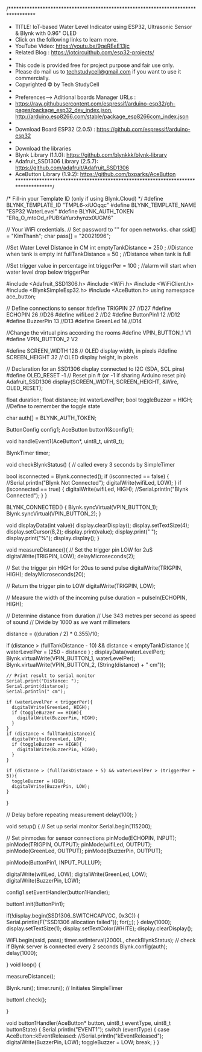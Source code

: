 /**********************************************************************************
 *  TITLE: IoT-based Water Level Indicator using ESP32, Ultrasonic Sensor & Blynk with 0.96" OLED
 *  Click on the following links to learn more. 
 *  YouTube Video: https://youtu.be/9geREeE13jc
 *  Related Blog : https://iotcircuithub.com/esp32-projects/
 *  
 *  This code is provided free for project purpose and fair use only.
 *  Please do mail us to techstudycell@gmail.com if you want to use it commercially.
 *  Copyrighted © by Tech StudyCell
 *  
 *  Preferences--> Aditional boards Manager URLs : 
 *  https://raw.githubusercontent.com/espressif/arduino-esp32/gh-pages/package_esp32_dev_index.json, http://arduino.esp8266.com/stable/package_esp8266com_index.json
 *  
 *  Download Board ESP32 (2.0.5) : https://github.com/espressif/arduino-esp32
 *
 *  Download the libraries 
 *  Blynk Library (1.1.0):  https://github.com/blynkkk/blynk-library
 *  Adafruit_SSD1306 Library (2.5.7): https://github.com/adafruit/Adafruit_SSD1306
 *  AceButton Library (1.9.2): https://github.com/bxparks/AceButton
 **********************************************************************************/
 
/* Fill-in your Template ID (only if using Blynk.Cloud) */
#define BLYNK_TEMPLATE_ID "TMPL6-xiUOqqc"
#define BLYNK_TEMPLATE_NAME "ESP32 WaterLevel"
#define BLYNK_AUTH_TOKEN "ERq_O_mtoOd_rPUBKaYurxhynzx0UGM6"

// Your WiFi credentials.
// Set password to "" for open networks.
char ssid[] = "KimThanh";
char pass[] = "20021996";

//Set Water Level Distance in CM
int emptyTankDistance = 250 ;  //Distance when tank is empty
int fullTankDistance =  50 ;  //Distance when tank is full

//Set trigger value in percentage
int triggerPer =   100 ;  //alarm will start when water level drop below triggerPer

#include <Adafruit_SSD1306.h>
#include <WiFi.h>
#include <WiFiClient.h>
#include <BlynkSimpleEsp32.h>
#include <AceButton.h>
using namespace ace_button; 

// Define connections to sensor
#define TRIGPIN    27  //D27
#define ECHOPIN    26  //D26
#define wifiLed    2   //D2
#define ButtonPin1 12  //D12
#define BuzzerPin  13  //D13
#define GreenLed   14  //D14

//Change the virtual pins according the rooms
#define VPIN_BUTTON_1    V1 
#define VPIN_BUTTON_2    V2

#define SCREEN_WIDTH 128 // OLED display width, in pixels
#define SCREEN_HEIGHT 32 // OLED display height, in pixels

// Declaration for an SSD1306 display connected to I2C (SDA, SCL pins)
#define OLED_RESET     -1 // Reset pin # (or -1 if sharing Arduino reset pin)
Adafruit_SSD1306 display(SCREEN_WIDTH, SCREEN_HEIGHT, &Wire, OLED_RESET);


float duration;
float distance;
int   waterLevelPer;
bool  toggleBuzzer = HIGH; //Define to remember the toggle state

char auth[] = BLYNK_AUTH_TOKEN;

ButtonConfig config1;
AceButton button1(&config1);

void handleEvent1(AceButton*, uint8_t, uint8_t);

BlynkTimer timer;

void checkBlynkStatus() { // called every 3 seconds by SimpleTimer

  bool isconnected = Blynk.connected();
  if (isconnected == false) {
    //Serial.println("Blynk Not Connected");
    digitalWrite(wifiLed, LOW);
  }
  if (isconnected == true) {
    digitalWrite(wifiLed, HIGH);
    //Serial.println("Blynk Connected");
  }
}

BLYNK_CONNECTED() {
  Blynk.syncVirtual(VPIN_BUTTON_1);
  Blynk.syncVirtual(VPIN_BUTTON_2);
}

void displayData(int value){
  display.clearDisplay();
  display.setTextSize(4);
  display.setCursor(8,2);
  display.print(value);
  display.print(" ");
  display.print("%");
  display.display();
}

void measureDistance(){
  // Set the trigger pin LOW for 2uS
  digitalWrite(TRIGPIN, LOW);
  delayMicroseconds(2);
 
  // Set the trigger pin HIGH for 20us to send pulse
  digitalWrite(TRIGPIN, HIGH);
  delayMicroseconds(20);  
 
  // Return the trigger pin to LOW
  digitalWrite(TRIGPIN, LOW);
 
  // Measure the width of the incoming pulse
  duration = pulseIn(ECHOPIN, HIGH);
 
  // Determine distance from duration
  // Use 343 metres per second as speed of sound
  // Divide by 1000 as we want millimeters
 
  distance = ((duration / 2) * 0.355)/10;

  if (distance > (fullTankDistance - 10)  && distance < emptyTankDistance ){
    waterLevelPer = (250 - distance ) ;
    displayData(waterLevelPer);
    Blynk.virtualWrite(VPIN_BUTTON_1, waterLevelPer);
    Blynk.virtualWrite(VPIN_BUTTON_2, (String(distance) + " cm"));

    // Print result to serial monitor
    Serial.print("Distance: ");
    Serial.print(distance);
    Serial.println(" cm");

    if (waterLevelPer < triggerPer){  
      digitalWrite(GreenLed, HIGH);
      if (toggleBuzzer == HIGH){
        digitalWrite(BuzzerPin, HIGH);
      }      
    }
    if (distance < fullTankDistance){
      digitalWrite(GreenLed, LOW);
      if (toggleBuzzer == HIGH){
        digitalWrite(BuzzerPin, HIGH);
      } 
    }

    if (distance > (fullTankDistance + 5) && waterLevelPer > (triggerPer + 5)){
      toggleBuzzer = HIGH;
      digitalWrite(BuzzerPin, LOW);
    }        
  }
  
  // Delay before repeating measurement
  delay(100);
}

 
void setup() {
  // Set up serial monitor
  Serial.begin(115200);
 
  // Set pinmodes for sensor connections
  pinMode(ECHOPIN, INPUT);
  pinMode(TRIGPIN, OUTPUT);
  pinMode(wifiLed, OUTPUT);
  pinMode(GreenLed, OUTPUT);
  pinMode(BuzzerPin, OUTPUT);

  pinMode(ButtonPin1, INPUT_PULLUP);

  digitalWrite(wifiLed, LOW);
  digitalWrite(GreenLed, LOW);
  digitalWrite(BuzzerPin, LOW);

  config1.setEventHandler(button1Handler);
  
  button1.init(ButtonPin1);

  if(!display.begin(SSD1306_SWITCHCAPVCC, 0x3C)) {
    Serial.println(F("SSD1306 allocation failed"));
    for(;;);
  }
  delay(1000);  
  display.setTextSize(1);
  display.setTextColor(WHITE);
  display.clearDisplay();

  WiFi.begin(ssid, pass);
  timer.setInterval(2000L, checkBlynkStatus); // check if Blynk server is connected every 2 seconds
  Blynk.config(auth);
  delay(1000);
 
}
 void loop() {

  measureDistance();

  Blynk.run();
  timer.run(); // Initiates SimpleTimer

  button1.check();
   
}

void button1Handler(AceButton* button, uint8_t eventType, uint8_t buttonState) {
  Serial.println("EVENT1");
  switch (eventType) {
    case AceButton::kEventReleased:
      //Serial.println("kEventReleased");
      digitalWrite(BuzzerPin, LOW);
      toggleBuzzer = LOW;
      break;
  }
}
